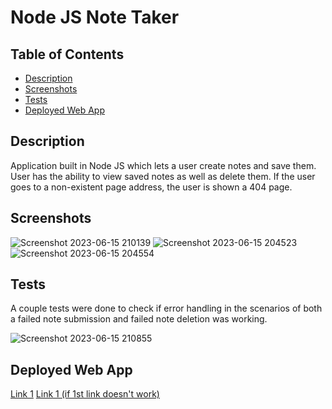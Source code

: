 # Node JS Note Taker

## Table of Contents
* [Description](#description)
* [Screenshots](#screenshots)
* [Tests](#tests)
* [Deployed Web App](#deployed-web-app)

## Description
Application built in Node JS which lets a user create notes and save them. User has the ability to view saved notes as well as delete them. If the user goes to a non-existent page address, the user is shown a 404 page. 

## Screenshots
![Screenshot 2023-06-15 210139](https://github.com/cwchilvers/Node-JS-Note-Taker/assets/59628271/9f9dac85-8b08-4fc9-a59c-d7be1684bff1)
![Screenshot 2023-06-15 204523](https://github.com/cwchilvers/Node-JS-Note-Taker/assets/59628271/e98f4325-c001-4bc0-a95a-573dcc0d48c2)
![Screenshot 2023-06-15 204554](https://github.com/cwchilvers/Node-JS-Note-Taker/assets/59628271/4cfe268b-99cf-4c8d-9e34-300a9b0bb7a2)

## Tests
A couple tests were done to check if error handling in the scenarios of both a failed note submission and failed note deletion was working.

![Screenshot 2023-06-15 210855](https://github.com/cwchilvers/Node-JS-Note-Taker/assets/59628271/9e97bdbf-4b9a-4d78-893a-489c22f3e1ce)

## Deployed Web App
[Link 1](https://node-js-note-taker-s6krg.ondigitalocean.app/)
[Link 1 (if 1st link doesn't work)](https://apps.cwchilvers.io)